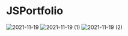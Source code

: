 # JSPortfolio

![2021-11-19](https://user-images.githubusercontent.com/56975146/142703552-5312ce12-dd66-4dbd-8973-7bed785f7734.png)
![2021-11-19 (1)](https://user-images.githubusercontent.com/56975146/142703549-2fa3fe17-2364-468f-b972-773e53282b18.png)
![2021-11-19 (2)](https://user-images.githubusercontent.com/56975146/142703551-86fac38b-f8d1-4abf-be97-c7c90c37a8ba.png)

